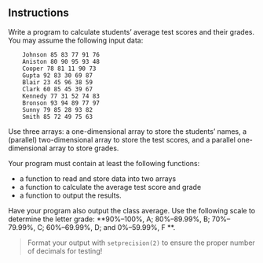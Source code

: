 ## Instructions
Write a program to calculate students’ average test scores and their grades. You may assume the following input data:
```
	Johnson 85 83 77 91 76
	Aniston 80 90 95 93 48
	Cooper 78 81 11 90 73
	Gupta 92 83 30 69 87
	Blair 23 45 96 38 59
	Clark 60 85 45 39 67
	Kennedy 77 31 52 74 83
	Bronson 93 94 89 77 97
	Sunny 79 85 28 93 82
	Smith 85 72 49 75 63
```
Use three arrays: a one-dimensional array to store the students’ names, a (parallel) two-dimensional array to store the test scores, and a parallel one-dimensional array to store grades. 

Your program must contain at least the following functions: 
* a function to read and store data into two arrays
* a function to calculate the average test score and grade
* a function to output the results. 

Have your program also output the class average. 
Use the following scale to determine the letter grade: **90%–100%, A; 80%–89.99%, B; 70%–79.99%, C; 60%–69.99%, D; and 0%–59.99%, F **. 

> Format your output with `setprecision(2)` to ensure the proper number of decimals for testing!

